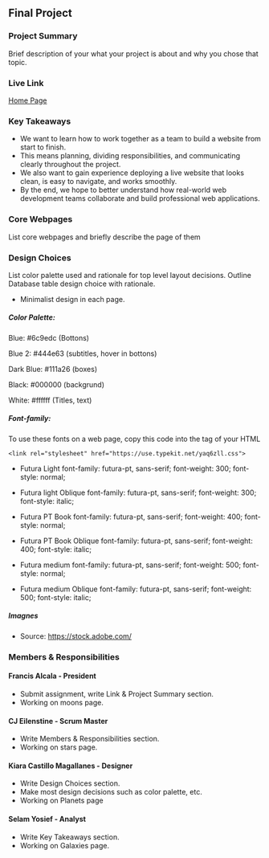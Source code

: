 ## Final Project

### Project Summary

Brief description of your what your project is about and why you chose that topic.

### Live Link

[Home Page](https://in-info-web4.luddy.indianapolis.iu.edu/~fralcala/n320nodejs)

### Key Takeaways

- We want to learn how to work together as a team to build a website from start to finish.
- This means planning, dividing responsibilities, and communicating clearly throughout the project.
- We also want to gain experience deploying a live website that looks clean, is easy to navigate, and works smoothly.
- By the end, we hope to better understand how real-world web development teams collaborate and build professional web applications.

### Core Webpages

List core webpages and briefly describe the page of them

### Design Choices

List color palette used and rationale for top level layout decisions. Outline Database table design choice with rationale.

- Minimalist design in each page.

##### Color Palette:

Blue: #6c9edc (Bottons)

Blue 2: #444e63 (subtitles, hover in bottons)

Dark Blue: #111a26 (boxes)

Black: #000000 (backgrund)

White: #ffffff (Titles, text)

##### Font-family:

To use these fonts on a web page, copy this code into the <head> tag of your HTML

`<link rel="stylesheet" href="https://use.typekit.net/yaq6zll.css">`

- Futura Light
  font-family: futura-pt, sans-serif;
  font-weight: 300;
  font-style: normal;

- Futura light Oblique
  font-family: futura-pt, sans-serif;
  font-weight: 300;
  font-style: italic;

- Futura PT Book
  font-family: futura-pt, sans-serif;
  font-weight: 400;
  font-style: normal;

- Futura PT Book Oblique
  font-family: futura-pt, sans-serif;
  font-weight: 400;
  font-style: italic;

- Futura medium
  font-family: futura-pt, sans-serif;
  font-weight: 500;
  font-style: normal;

- Futura medium Oblique
  font-family: futura-pt, sans-serif;
  font-weight: 500;
  font-style: italic;

##### Imagnes

- Source: https://stock.adobe.com/

### Members & Responsibilities

#### Francis Alcala - President

- Submit assignment, write Link & Project Summary section.
- Working on moons page.

#### CJ Eilenstine - Scrum Master

- Write Members & Responsibilities section.
- Working on stars page.

#### Kiara Castillo Magallanes - Designer

- Write Design Choices section.
- Make most design decisions such as color palette, etc.
- Working on Planets page

#### Selam Yosief - Analyst

- Write Key Takeaways section.
- Working on Galaxies page.
